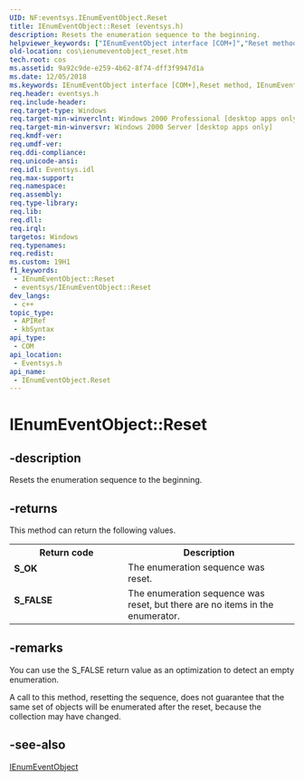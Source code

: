 ```yaml
---
UID: NF:eventsys.IEnumEventObject.Reset
title: IEnumEventObject::Reset (eventsys.h)
description: Resets the enumeration sequence to the beginning.
helpviewer_keywords: ["IEnumEventObject interface [COM+]","Reset method","IEnumEventObject.Reset","IEnumEventObject::Reset","Reset","Reset method [COM+]","Reset method [COM+]","IEnumEventObject interface","_cos_ienumeventobject_reset","cos.ienumeventobject_reset","eventsys/IEnumEventObject::Reset"]
old-location: cos\ienumeventobject_reset.htm
tech.root: cos
ms.assetid: 9a92c9de-e259-4b62-8f74-dff3f9947d1a
ms.date: 12/05/2018
ms.keywords: IEnumEventObject interface [COM+],Reset method, IEnumEventObject.Reset, IEnumEventObject::Reset, Reset, Reset method [COM+], Reset method [COM+],IEnumEventObject interface, _cos_ienumeventobject_reset, cos.ienumeventobject_reset, eventsys/IEnumEventObject::Reset
req.header: eventsys.h
req.include-header: 
req.target-type: Windows
req.target-min-winverclnt: Windows 2000 Professional [desktop apps only]
req.target-min-winversvr: Windows 2000 Server [desktop apps only]
req.kmdf-ver: 
req.umdf-ver: 
req.ddi-compliance: 
req.unicode-ansi: 
req.idl: Eventsys.idl
req.max-support: 
req.namespace: 
req.assembly: 
req.type-library: 
req.lib: 
req.dll: 
req.irql: 
targetos: Windows
req.typenames: 
req.redist: 
ms.custom: 19H1
f1_keywords:
 - IEnumEventObject::Reset
 - eventsys/IEnumEventObject::Reset
dev_langs:
 - c++
topic_type:
 - APIRef
 - kbSyntax
api_type:
 - COM
api_location:
 - Eventsys.h
api_name:
 - IEnumEventObject.Reset
---
```


# IEnumEventObject::Reset


## -description

Resets the enumeration sequence to the beginning.



## -returns

This method can return the following values.

<table>
<tr>
<th>Return code</th>
<th>Description</th>
</tr>
<tr>
<td width="40%">
<dl>
<dt><b>S_OK</b></dt>
</dl>
</td>
<td width="60%">
The enumeration sequence was reset.

</td>
</tr>
<tr>
<td width="40%">
<dl>
<dt><b>S_FALSE</b></dt>
</dl>
</td>
<td width="60%">
The enumeration sequence was reset, but there are no items in the enumerator.

</td>
</tr>
</table>

## -remarks

You can use the S_FALSE return value as an optimization to detect an empty enumeration.

A call to this method, resetting the sequence, does not guarantee that the same set of objects will be enumerated after the reset, because the collection may have changed.

## -see-also

<a href="/windows/desktop/api/eventsys/nn-eventsys-ienumeventobject">IEnumEventObject</a>

